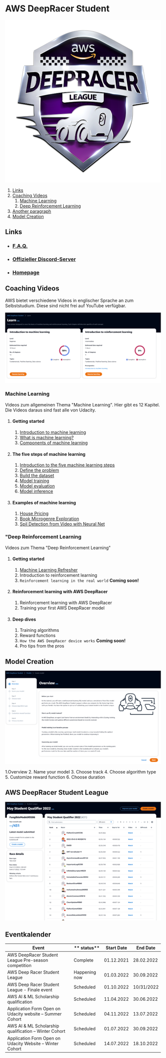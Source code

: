 # AWS DeepRacer Student

![Logo](./res/1_AWS_Logo.png)


1. [Links](#links)
2. [Coaching Videos](#coaching)
    1. [Machine Learning](#ml)
    2. [Deep Reinforcement Learning](#drl)
3. [Another paragraph](#paragraph2)
4. [Model Creation](#createmodel)

## Links <a name="links"></a>

- ### [F.A.Q.](https://docs.aws.amazon.com/deepracer/latest/student-userguide/what-is-deepracer-student-league.html)
- ### [Offizieller Discord-Server](https://discord.com/invite/G72rNQmJRg)
- ### [Homepage](https://aws.amazon.com/de/deepracer/)

## Coaching Videos <a name="coaching"></a>

AWS bietet verschiedene Videos in englischer Sprache an zum Selbststudium. Diese sind nicht frei auf YouTube verfügbar.

![Video Dashboad](./res/1_AWS_Coaching_Progress.png)

### Machine Learning<a name="ml"></a>

Videos zum allgemeinen Thema "Machine Learning". 
Hier gibt es 12 Kapitel. Die Videos daraus sind fast alle von Udacity.

1. #### Getting started ####
   1. [Introduction to machine learning](https://www.youtube.com/watch?v=Q5N7JGTNBHg)
   2. [What is machine learning?](https://www.youtube.com/watch?v=dZN6Jw_upS0)
   3. [Components of machine learning](https://www.youtube.com/watch?v=w0R0VnImVK8)
2. #### The five steps of machine learning
   1. [Introduction to the five machine learning steps](https://www.youtube.com/watch?v=Q5N7JGTNBHg) 
   2. [Define the problem](https://www.youtube.com/watch?v=DzhnpkXrRV4) 
   3. [Build the dataset](https://www.youtube.com/watch?v=PIlWp3w936s) 
   4. [Model training](https://www.youtube.com/watch?v=7x6fG0bA5q8) 
   5. [Model evaluation](https://www.youtube.com/watch?v=B6_-J44L9gY) 
   6. [Model inference](https://www.youtube.com/watch?v=MfXyh1XaKSc) 
3. #### Examples of machine learning
   1. [House Pricing](https://www.youtube.com/watch?v=CY5PQ0aJ-ig)
   2. [Book Microgenre Exploration](https://www.youtube.com/watch?v=XP4-FOvlxVs)
   3. [Spil Detection from Video with Neural Net](https://www.youtube.com/watch?v=VTmiITFTuEo)

### "Deep Reinforcement Learning <a name="drl"></a>

Videos zum Thema "Deep Reinforcement Learning"

1. #### Getting started
   1. [Machine Learning Refresher](https://www.youtube.com/watch?v=riYohxyHg-k)
   2. Introduction to reinforcement learning
   3. `Reinforcement learning in the real world` **Coming soon!** 
2. #### Reinforcement learning with AWS DeepRacer
   1. Reinforcement learning with AWS DeepRacer 
   2. Training your first AWS DeepRacer model
3. #### Deep dives
   1. Training algorithms 
   2. Reward functions 
   3. `How the AWS DeepRacer device works` **Coming soon!** 
   4. Pro tips from the pros

## Model Creation <a name="createmodel"></a>

![Model Creation Process](./res/1_AWS_Model_Process.png)

1.Overview
2. Name your model
3. Choose track
4. Choose algorithm type
5. Customize reward function
6. Choose duration

## AWS DeepRacer Student League <a name="league"></a>

![League Leaderbaord](./res/1_AWS_League_Leaderboard.png)


## Eventkalender <a name="calendar"></a>

| **Event**                                                      | ** status**   | **Start Date** | **End Date** |
|----------------------------------------------------------------|---------------|----------------|--------------|
| AWS DeepRacer Student League Pre-season competition            | Complete      | 01.12.2021     | 28.02.2022   |
| AWS Deep Racer Student League                                  | Happening now | 01.03.2022     | 30.09.2022   |
| AWS Deep Racer Student League - Finale event                   | Scheduled     | 01.10.2022     | 10/31/2022   |
| AWS AI & ML Scholarship qualification                          | Scheduled     | 11.04.2022     | 30.06.2022   |
| Application Form Open on Udacity website      – Summer Cohort  | Scheduled     | 04.11.2022     | 13.07.2022   |
| AWS AI & ML Scholarship qualification  – Winter Cohort         | Scheduled     | 01.07.2022     | 30.09.2022   |
| Application Form Open on Udacity Website – Winter Cohort       | Scheduled     | 14.07.2022     | 18.10.2022   |

